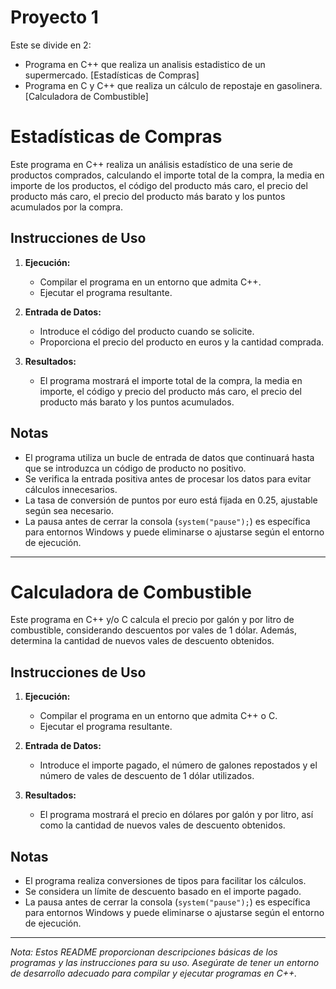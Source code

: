 # Proyecto 1

Este se divide en 2: 

   - Programa en C++ que realiza un analisis estadistico de un supermercado. [Estadísticas de Compras]
   - Programa en C y C++ que realiza un cálculo de repostaje en gasolinera. [Calculadora de Combustible]

# Estadísticas de Compras

Este programa en C++ realiza un análisis estadístico de una serie de productos comprados, calculando el importe total de la compra, la media en importe de los productos, el código del producto más caro, el precio del producto más caro, el precio del producto más barato y los puntos acumulados por la compra.

## Instrucciones de Uso

1. **Ejecución:**
   - Compilar el programa en un entorno que admita C++.
   - Ejecutar el programa resultante.

2. **Entrada de Datos:**
   - Introduce el código del producto cuando se solicite.
   - Proporciona el precio del producto en euros y la cantidad comprada.

3. **Resultados:**
   - El programa mostrará el importe total de la compra, la media en importe, el código y precio del producto más caro, el precio del producto más barato y los puntos acumulados.

## Notas

- El programa utiliza un bucle de entrada de datos que continuará hasta que se introduzca un código de producto no positivo.
- Se verifica la entrada positiva antes de procesar los datos para evitar cálculos innecesarios.
- La tasa de conversión de puntos por euro está fijada en 0.25, ajustable según sea necesario.
- La pausa antes de cerrar la consola (`system("pause");`) es específica para entornos Windows y puede eliminarse o ajustarse según el entorno de ejecución.

---

# Calculadora de Combustible

Este programa en C++ y/o C calcula el precio por galón y por litro de combustible, considerando descuentos por vales de 1 dólar. Además, determina la cantidad de nuevos vales de descuento obtenidos.

## Instrucciones de Uso

1. **Ejecución:**
   - Compilar el programa en un entorno que admita C++ o C.
   - Ejecutar el programa resultante.

2. **Entrada de Datos:**
   - Introduce el importe pagado, el número de galones repostados y el número de vales de descuento de 1 dólar utilizados.

3. **Resultados:**
   - El programa mostrará el precio en dólares por galón y por litro, así como la cantidad de nuevos vales de descuento obtenidos.

## Notas

- El programa realiza conversiones de tipos para facilitar los cálculos.
- Se considera un límite de descuento basado en el importe pagado.
- La pausa antes de cerrar la consola (`system("pause");`) es específica para entornos Windows y puede eliminarse o ajustarse según el entorno de ejecución.

---

*Nota: Estos README proporcionan descripciones básicas de los programas y las instrucciones para su uso. Asegúrate de tener un entorno de desarrollo adecuado para compilar y ejecutar programas en C++.*
